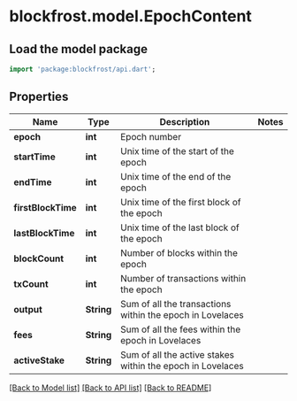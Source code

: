# blockfrost.model.EpochContent

## Load the model package
```dart
import 'package:blockfrost/api.dart';
```

## Properties
Name | Type | Description | Notes
------------ | ------------- | ------------- | -------------
**epoch** | **int** | Epoch number | 
**startTime** | **int** | Unix time of the start of the epoch | 
**endTime** | **int** | Unix time of the end of the epoch | 
**firstBlockTime** | **int** | Unix time of the first block of the epoch | 
**lastBlockTime** | **int** | Unix time of the last block of the epoch | 
**blockCount** | **int** | Number of blocks within the epoch | 
**txCount** | **int** | Number of transactions within the epoch | 
**output** | **String** | Sum of all the transactions within the epoch in Lovelaces | 
**fees** | **String** | Sum of all the fees within the epoch in Lovelaces | 
**activeStake** | **String** | Sum of all the active stakes within the epoch in Lovelaces | 

[[Back to Model list]](../README.md#documentation-for-models) [[Back to API list]](../README.md#documentation-for-api-endpoints) [[Back to README]](../README.md)



